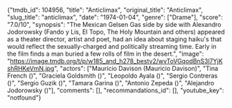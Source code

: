 {"tmdb_id": 104956, "title": "Anticlimax", "original_title": "Anticlimax", "slug_title": "anticlimax", "date": "1974-01-04", "genre": ["Drame"], "score": "7.0/10", "synopsis": "The Mexican Gelsen Gas side by side with Alexandro Jodorowsky (Fando y Lis, El Topo, The Holy Mountain and others) appeared as a theater director, artist and poet, had an idea about staging haiku's that would reflect the sexually-charged and politically streaming time. Early in the film finds a man buried a few rolls of film in the desert.", "image": "https://image.tmdb.org/t/p/w185_and_h278_bestv2/wvToVGqodBnS3l7YjKshRHKeVmN.jpg", "actors": ["Mauricio Davison (Mauricio Davison)", "Tina French ()", "Graciela Goldsmith ()", "Leopoldo Ayala ()", "Sergio Contreras ()", "Sergio Guzik ()", "Tamara Garina ()", "Antonio Zepeda ()", "Alejandro Jodorowsky ()"], "comments": [], "recommandations_id": [], "youtube_key": "notfound"}